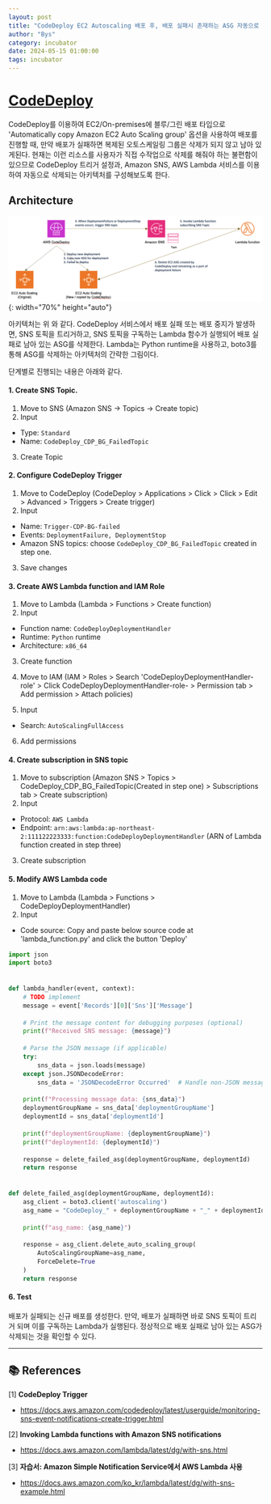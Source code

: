 ```yaml
---
layout: post
title: "CodeDeploy EC2 Autoscaling 배포 후, 배포 실패시 존재하는 ASG 자동으로 제거하기"
author: "Bys"
category: incubator
date: 2024-05-15 01:00:00
tags: incubator
---
```


# [CodeDeploy](https://docs.aws.amazon.com/ko_kr/codedeploy/latest/userguide/integrations-aws-auto-scaling.html#integrations-aws-auto-scaling-deploy)  
CodeDeploy를 이용하여 EC2/On-premises에 블루/그린 배포 타입으로 'Automatically copy Amazon EC2 Auto Scaling group' 옵션을 사용하여 배포를 진행할 때, 만약 배포가 실패하면 복제된 오토스케일링 그룹은 삭제가 되지 않고 남아 있게된다. 현재는 이런 리소스를 사용자가 직접 수작업으로 삭제를 해줘야 하는 불편함이 있으므로 CodeDeploy 트리거 설정과, Amazon SNS, AWS Lambda 서비스를 이용하여 자동으로 삭제되는 아키텍처를 구성해보도록 한다. 

## Architecture

![cdp-asg-architecture](/assets/it/cloud/codeseries/cdp-asg-architecture.png){: width="70%" height="auto"}  

아키텍처는 위 와 같다. CodeDeploy 서비스에서 배포 실패 또는 배포 중지가 발생하면, SNS 토픽을 트리거하고, SNS 토픽을 구독하는 Lambda 함수가 실행되어 배포 실패로 남아 있는 ASG를 삭제한다. Lambda는 Python runtime을 사용하고, boto3를 통해 ASG를 삭제하는 아키텍처의 간략한 그림이다.  

단계별로 진행되는 내용은 아래와 같다.  
#### 1. Create SNS Topic. 
1. Move to SNS (Amazon SNS -> Topics -> Create topic)
2. Input
  - Type: `Standard`
  - Name: `CodeDeploy_CDP_BG_FailedTopic`
3. Create Topic


#### 2. Configure CodeDeploy Trigger
1. Move to CodeDeploy (CodeDeploy > Applications > Click <application-name> > Click <deployment-group-name> > Edit > Advanced > Triggers > Create trigger)
2. Input
  - Name: `Trigger-CDP-BG-failed`
  - Events: `DeploymentFailure, DeploymentStop`
  - Amazon SNS topics: choose `CodeDeploy_CDP_BG_FailedTopic` created in step one.
3. Save changes


#### 3. Create AWS Lambda function and IAM Role
1. Move to Lambda (Lambda > Functions > Create function)
2. Input
  - Function name: `CodeDeployDeploymentHandler`
  - Runtime: `Python` runtime
  - Architecture: `x86_64`
3. Create function

4. Move to IAM (IAM > Roles > Search 'CodeDeployDeploymentHandler-role' > Click CodeDeployDeploymentHandler-role-<id> > Permission tab > Add permission > Attach policies)
5. Input
  - Search: `AutoScalingFullAccess`
6. Add permissions


#### 4. Create subscription in SNS topic
1. Move to subscription (Amazon SNS > Topics > CodeDeploy_CDP_BG_FailedTopic(Created in step one) > Subscriptions tab > Create subscription)
2. Input
  - Protocol: `AWS Lambda`
  - Endpoint: `arn:aws:lambda:ap-northeast-2:111122223333:function:CodeDeployDeploymentHandler` (ARN of Lambda function created in step three)
3. Create subscription


#### 5. Modify AWS Lambda code
1. Move to Lambda (Lambda > Functions > CodeDeployDeploymentHandler)
2. Input
  - Code source: Copy and paste below source code at 'lambda_function.py' and click the button 'Deploy'
```python
import json
import boto3


def lambda_handler(event, context):
    # TODO implement
    message = event['Records'][0]['Sns']['Message']

    # Print the message content for debugging purposes (optional)
    print(f"Received SNS message: {message}")

    # Parse the JSON message (if applicable)
    try:
        sns_data = json.loads(message)
    except json.JSONDecodeError:
        sns_data = 'JSONDecodeError Occurred'  # Handle non-JSON messages

    print(f"Processing message data: {sns_data}")
    deploymentGroupName = sns_data['deploymentGroupName']
    deploymentId = sns_data['deploymentId']

    print(f"deploymentGroupName: {deploymentGroupName}")
    print(f"deploymentId: {deploymentId}")

    response = delete_failed_asg(deploymentGroupName, deploymentId)
    return response


def delete_failed_asg(deploymentGroupName, deploymentId):
    asg_client = boto3.client('autoscaling')
    asg_name = "CodeDeploy_" + deploymentGroupName + "_" + deploymentId

    print(f"asg_name: {asg_name}")

    response = asg_client.delete_auto_scaling_group(
        AutoScalingGroupName=asg_name,
        ForceDelete=True
    )
    return response
```


#### 6. Test
배포가 실패되는 신규 배포를 생성한다. 만약, 배포가 실패하면 바로 SNS 토픽이 트리거 되며 이를 구독하는 Lambda가 실행된다. 정상적으로 배포 실패로 남아 있는 ASG가 삭제되는 것을 확인할 수 있다. 



---

## 📚 References

[1] **CodeDeploy Trigger**  
- https://docs.aws.amazon.com/codedeploy/latest/userguide/monitoring-sns-event-notifications-create-trigger.html

[2] **Invoking Lambda functions with Amazon SNS notifications**  
- https://docs.aws.amazon.com/lambda/latest/dg/with-sns.html

[3] **자습서: Amazon Simple Notification Service에서 AWS Lambda 사용**  
- https://docs.aws.amazon.com/ko_kr/lambda/latest/dg/with-sns-example.html
